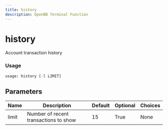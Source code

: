 ```yaml
---
title: history
description: OpenBB Terminal Function
---
```


# history

Account transaction history

### Usage 
```python
usage: history [-l LIMIT]
```

## Parameters

| Name | Description | Default | Optional | Choices |
| ---- | ----------- | ------- | -------- | ------- |
| limit | Number of recent transactions to show | 15 | True | None |



